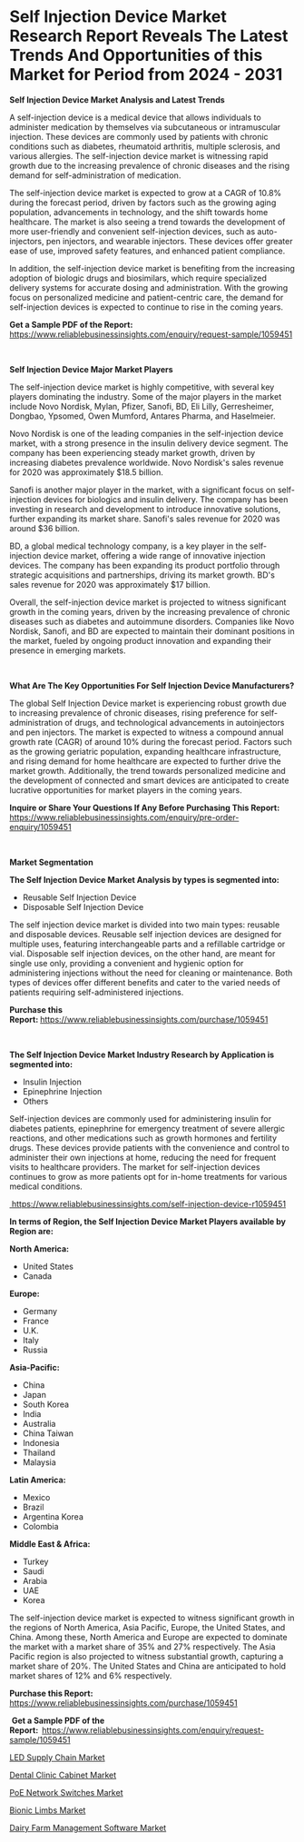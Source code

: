 <p><h1>Self Injection Device Market Research Report Reveals The Latest Trends And Opportunities of this Market for Period from 2024 - 2031</h1></p><p><strong>Self Injection Device Market Analysis and Latest Trends</strong></p>
<p><p>A self-injection device is a medical device that allows individuals to administer medication by themselves via subcutaneous or intramuscular injection. These devices are commonly used by patients with chronic conditions such as diabetes, rheumatoid arthritis, multiple sclerosis, and various allergies. The self-injection device market is witnessing rapid growth due to the increasing prevalence of chronic diseases and the rising demand for self-administration of medication.</p><p>The self-injection device market is expected to grow at a CAGR of 10.8% during the forecast period, driven by factors such as the growing aging population, advancements in technology, and the shift towards home healthcare. The market is also seeing a trend towards the development of more user-friendly and convenient self-injection devices, such as auto-injectors, pen injectors, and wearable injectors. These devices offer greater ease of use, improved safety features, and enhanced patient compliance.</p><p>In addition, the self-injection device market is benefiting from the increasing adoption of biologic drugs and biosimilars, which require specialized delivery systems for accurate dosing and administration. With the growing focus on personalized medicine and patient-centric care, the demand for self-injection devices is expected to continue to rise in the coming years.</p></p>
<p><strong>Get a Sample PDF of the Report:&nbsp;</strong> <a href="https://www.reliablebusinessinsights.com/enquiry/request-sample/1059451">https://www.reliablebusinessinsights.com/enquiry/request-sample/1059451</a></p>
<p>&nbsp;</p>
<p><strong>Self Injection Device Major Market Players</strong></p>
<p><p>The self-injection device market is highly competitive, with several key players dominating the industry. Some of the major players in the market include Novo Nordisk, Mylan, Pfizer, Sanofi, BD, Eli Lilly, Gerresheimer, Dongbao, Ypsomed, Owen Mumford, Antares Pharma, and Haselmeier. </p><p>Novo Nordisk is one of the leading companies in the self-injection device market, with a strong presence in the insulin delivery device segment. The company has been experiencing steady market growth, driven by increasing diabetes prevalence worldwide. Novo Nordisk's sales revenue for 2020 was approximately $18.5 billion.</p><p>Sanofi is another major player in the market, with a significant focus on self-injection devices for biologics and insulin delivery. The company has been investing in research and development to introduce innovative solutions, further expanding its market share. Sanofi's sales revenue for 2020 was around $36 billion.</p><p>BD, a global medical technology company, is a key player in the self-injection device market, offering a wide range of innovative injection devices. The company has been expanding its product portfolio through strategic acquisitions and partnerships, driving its market growth. BD's sales revenue for 2020 was approximately $17 billion.</p><p>Overall, the self-injection device market is projected to witness significant growth in the coming years, driven by the increasing prevalence of chronic diseases such as diabetes and autoimmune disorders. Companies like Novo Nordisk, Sanofi, and BD are expected to maintain their dominant positions in the market, fueled by ongoing product innovation and expanding their presence in emerging markets.</p></p>
<p>&nbsp;</p>
<p><strong>What Are The Key Opportunities For Self Injection Device Manufacturers?</strong></p>
<p><p>The global Self Injection Device market is experiencing robust growth due to increasing prevalence of chronic diseases, rising preference for self-administration of drugs, and technological advancements in autoinjectors and pen injectors. The market is expected to witness a compound annual growth rate (CAGR) of around 10% during the forecast period. Factors such as the growing geriatric population, expanding healthcare infrastructure, and rising demand for home healthcare are expected to further drive the market growth. Additionally, the trend towards personalized medicine and the development of connected and smart devices are anticipated to create lucrative opportunities for market players in the coming years.</p></p>
<p><strong>Inquire or Share Your Questions If Any Before Purchasing This Report:</strong> <a href="https://www.reliablebusinessinsights.com/enquiry/pre-order-enquiry/1059451">https://www.reliablebusinessinsights.com/enquiry/pre-order-enquiry/1059451</a></p>
<p>&nbsp;</p>
<p><strong>Market Segmentation</strong></p>
<p><strong>The Self Injection Device Market Analysis by types is segmented into:</strong></p>
<p><ul><li>Reusable Self Injection Device</li><li>Disposable Self Injection Device</li></ul></p>
<p><p>The self injection device market is divided into two main types: reusable and disposable devices. Reusable self injection devices are designed for multiple uses, featuring interchangeable parts and a refillable cartridge or vial. Disposable self injection devices, on the other hand, are meant for single use only, providing a convenient and hygienic option for administering injections without the need for cleaning or maintenance. Both types of devices offer different benefits and cater to the varied needs of patients requiring self-administered injections.</p></p>
<p><strong>Purchase this Report:&nbsp;</strong><a href="https://www.reliablebusinessinsights.com/purchase/1059451">https://www.reliablebusinessinsights.com/purchase/1059451</a></p>
<p>&nbsp;</p>
<p><strong>The Self Injection Device Market Industry Research by Application is segmented into:</strong></p>
<p><ul><li>Insulin Injection</li><li>Epinephrine Injection</li><li>Others</li></ul></p>
<p><p>Self-injection devices are commonly used for administering insulin for diabetes patients, epinephrine for emergency treatment of severe allergic reactions, and other medications such as growth hormones and fertility drugs. These devices provide patients with the convenience and control to administer their own injections at home, reducing the need for frequent visits to healthcare providers. The market for self-injection devices continues to grow as more patients opt for in-home treatments for various medical conditions.</p></p>
<p><a href="https://www.reliablebusinessinsights.com/self-injection-device-r1059451">&nbsp;https://www.reliablebusinessinsights.com/self-injection-device-r1059451</a></p>
<p><strong>In terms of Region, the Self Injection Device Market Players available by Region are:</strong></p>
<p>
    <p> <strong> North America: </strong>
        <ul>
            <li>United States</li>
            <li>Canada</li>
        </ul>
        </p> 
    <p> <strong> Europe: </strong>
        <ul>
            <li>Germany</li>
            <li>France</li>
            <li>U.K.</li>
            <li>Italy</li>
            <li>Russia</li>
        </ul>
        </p> 
    <p> <strong> Asia-Pacific: </strong>
        <ul>
            <li>China</li>
            <li>Japan</li>
            <li>South Korea</li>
            <li>India</li>
            <li>Australia</li>
            <li>China Taiwan</li>
            <li>Indonesia</li>
            <li>Thailand</li>
            <li>Malaysia</li>
        </ul>
        </p> 
    <p> <strong> Latin America: </strong>
        <ul>
            <li>Mexico</li>
            <li>Brazil</li>
            <li>Argentina Korea</li>
            <li>Colombia</li>
        </ul>
        </p> 
    <p> <strong> Middle East & Africa: </strong>
        <ul>
            <li>Turkey</li>
            <li>Saudi</li>
            <li>Arabia</li>
            <li>UAE</li>
            <li>Korea</li>
        </ul>
    </p>
    </p>
<p><p>The self-injection device market is expected to witness significant growth in the regions of North America, Asia Pacific, Europe, the United States, and China. Among these, North America and Europe are expected to dominate the market with a market share of 35% and 27% respectively. The Asia Pacific region is also projected to witness substantial growth, capturing a market share of 20%. The United States and China are anticipated to hold market shares of 12% and 6% respectively.</p></p>
<p><strong>Purchase this Report: </strong><a href="https://www.reliablebusinessinsights.com/purchase/1059451">https://www.reliablebusinessinsights.com/purchase/1059451</a></p>
<p>&nbsp;<strong>Get a Sample PDF of the Report:&nbsp;&nbsp;</strong><a href="https://www.reliablebusinessinsights.com/enquiry/request-sample/1059451">https://www.reliablebusinessinsights.com/enquiry/request-sample/1059451</a></p>
<p><strong></strong></p>
<p><p><a href="https://medium.com/@maria.hardacre7345/led-supply-chain-market-forecast-global-market-trends-and-analysis-from-2024-to-2031-covered-in-f2a9f095cb4c">LED Supply Chain Market</a></p><p><a href="https://github.com/julian6Skinner/Market-Research-Report-List-1/blob/main/dental-clinic-cabinet-market.md">Dental Clinic Cabinet Market</a></p><p><a href="https://medium.com/@richard.james09789/poe-network-switches-market-size-is-growing-at-cagr-of-5-7-db76378fca26">PoE Network Switches Market</a></p><p><a href="https://github.com/jakobeblake56/Market-Research-Report-List-1/blob/main/bionic-limbs-market.md">Bionic Limbs Market</a></p><p><a href="https://issuu.com/reportprime-2/docs/dairy-farm-management-software-market-size-2030.pp">Dairy Farm Management Software Market</a></p></p>